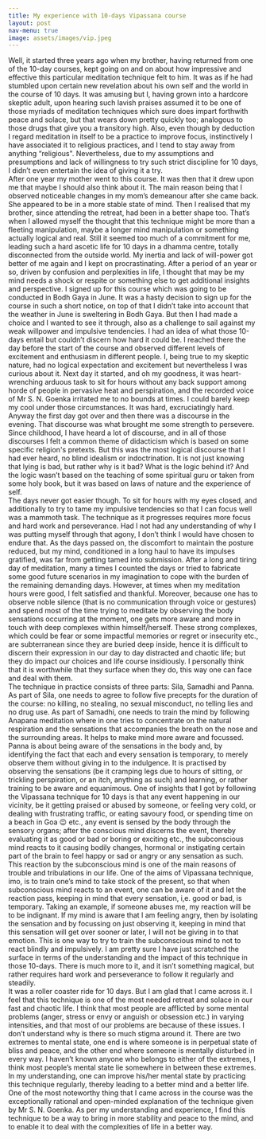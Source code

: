 ```yaml
---
title: My experience with 10-days Vipassana course
layout: post
nav-menu: true
image: assets/images/vip.jpeg
---
```


Well, it started three years ago when my brother, having returned from one of the 10-day courses, kept going on and on about how impressive and effective this particular meditation technique felt to him. It was as if he had stumbled upon certain new revelation about his own self and the world in the course of 10 days. It was amusing but I, having grown into a hardcore skeptic adult, upon hearing such lavish praises assumed it to be one of those myriads of meditation techniques which sure does impart forthwith peace and solace, but that wears down pretty quickly too; analogous to those drugs that give you a transitory high. Also, even though by deduction I regard meditation in itself to be a practice to improve focus, instinctively I have associated it to religious practices, and I tend to stay away from anything “religious". Nevertheless, due to my assumptions and presumptions and lack of willingness to try such strict discipline for 10 days, I didn’t even entertain the idea of giving it a try.
<br />
After one year my mother went to this course. It was then that it drew upon me that maybe I should also think about it. The main reason being that I observed noticeable changes in my mom’s demeanour after she came back. She appeared to be in a more stable state of mind. Then I realised that my brother, since attending the retreat, had been in a better shape too. That’s when I allowed myself the thought that this technique might be more than a fleeting manipulation, maybe a longer mind manipulation or something actually logical and real. Still it seemed too much of a commitment for me, leading such a hard ascetic life for 10 days in a dhamma centre, totally disconnected from the outside world. My inertia and lack of will-power got better of me again and I kept on procrastinating.
After a period of an year or so, driven by confusion and perplexities in life, I thought that may be my mind needs a shock or respite or something else to get additional insights and perspective. I signed up for this course which was going to be conducted in Bodh Gaya in June. It was a hasty decision to sign up for the course in such a short notice, on top of that I didn’t take into account that the weather in June is sweltering in Bodh Gaya. But then I had made a choice and I wanted to see it through, also as a challenge to sail against my weak willpower and impulsive tendencies.
I had an idea of what those 10-days entail but couldn’t discern how hard it could be. I reached there the day before the start of the course and observed different levels of excitement and enthusiasm in different people. I, being true to my skeptic nature, had no logical expectation and excitement but nevertheless I was curious about it. Next day it started, and oh my goodness, it was heart-wrenching arduous task to sit for hours without any back support among horde of people in pervasive heat and perspiration, and the recorded voice of Mr S. N. Goenka irritated me to no bounds at times. I could barely keep my cool under those circumstances. It was hard, excruciatingly hard. Anyway the first day got over and then there was a discourse in the evening. That discourse was what brought me some strength to persevere. Since childhood, I have heard a lot of discourse, and in all of those discourses I felt a common theme of didacticism which is based on some specific religion's pretexts. But this was the most logical discourse that I had ever heard, no blind idealism or indoctrination. It is not just knowing that lying is bad, but rather why is it bad? What is the logic behind it? And the logic wasn’t based on the teaching of some spiritual guru or taken from some holy book, but it was based on laws of nature and the experience of self.
<br />
The days never got easier though. To sit for hours with my eyes closed, and additionally to try to tame my impulsive tendencies so that I can focus well was a mammoth task. The technique as it progresses requires more focus and hard work and perseverance. Had I not had any understanding of why I was putting myself through that agony, I don’t think I would have chosen to endure that. As the days passed on, the discomfort to maintain the posture reduced, but my mind, conditioned in a long haul to have its impulses gratified, was far from getting tamed into submission. After a long and tiring day of meditation, many a times I counted the days or tried to fabricate some good future scenarios in my imagination to cope with the burden of the remaining demanding days. However, at times when my meditation hours were good, I felt satisfied and thankful. Moreover, because one has to observe noble silence (that is no communication through voice or gestures) and spend most of the time trying to meditate by observing the body sensations occurring at the moment, one gets more aware and more in touch with deep complexes within himself/herself. These strong complexes, which could be fear or some impactful memories or regret or insecurity etc., are subterranean since they are buried deep inside, hence it is difficult to discern their expression in our day to day distracted and chaotic life; but they do impact our choices and life course insidiously. I personally think that it is worthwhile that they surface when they do, this way one can face and deal with them.
<br />
The technique in practice consists of three parts: Sila, Samadhi and Panna. As part of Sila, one needs to agree to follow five precepts for the duration of the course: no killing, no stealing, no sexual misconduct, no telling lies and no drug use. As part of Samadhi, one needs to train the mind by following Anapana meditation where in one tries to concentrate on the natural respiration and the sensations that accompanies the breath on the nose and the surrounding areas. It helps to make mind more aware and focussed. Panna is about being aware of the sensations in the body and, by identifying the fact that each and every sensation is temporary, to merely observe them without giving in to the indulgence. It is practised by observing the sensations (be it cramping legs due to hours of sitting, or trickling perspiration, or an itch, anything as such) and learning, or rather training to be aware and equanimous. One of insights that I got by following the Vipassana technique for 10 days is that any event happening in our vicinity, be it getting praised or abused by someone, or feeling very cold, or dealing with frustrating traffic, or eating savoury food, or spending time on a beach in Goa 😉 etc., any event is sensed by the body through the sensory organs; after the conscious mind discerns the event, thereby evaluating it as good or bad or boring or exciting etc., the subconscious mind reacts to it causing bodily changes, hormonal or instigating certain part of the brain to feel happy or sad or angry or any sensation as such. This reaction by the subconscious mind is one of the main reasons of trouble and tribulations in our life. One of the aims of Vipassana technique, imo, is to train one’s mind to take stock of the present, so that when subconscious mind reacts to an event, one can be aware of it and let the reaction pass, keeping in mind that every sensation, i,e. good or bad, is temporary. Taking an example, if someone abuses me, my reaction will be to be indignant. If my mind is aware that I am feeling angry, then by isolating the sensation and by focussing on just observing it, keeping in mind that this sensation will get over sooner or later, I will not be giving in to that emotion. This is one way to try to train the subconscious mind to not to react blindly and impulsively. I am pretty sure I have just scratched the surface in terms of the understanding and the impact of this technique in those 10-days. There is much more to it, and it isn’t something magical, but rather requires hard work and perseverance to follow it regularly and steadily.
<br />
It was a roller coaster ride for 10 days. But I am glad that I came across it. I feel that this technique is one of the most needed retreat and solace in our fast and chaotic life. I think that most people are afflicted by some mental problems (anger, stress or envy or anguish or obsession etc.) in varying intensities, and that most of our problems are because of these issues. I don’t understand why is there so much stigma around it. There are two extremes to mental state, one end is where someone is in perpetual state of bliss and peace, and the other end where someone is mentally disturbed in every way. I haven’t known anyone who belongs to either of the extremes, I think most people’s mental state lie somewhere in between these extremes. In my understanding, one can improve his/her mental state by practicing this technique regularly, thereby leading to a better mind and a better life. One of the most noteworthy thing that I came across in the course was the exceptionally rational and open-minded explanation of the technique given by Mr S. N. Goenka. As per my understanding and experience, I find this technique to be a way to bring in more stability and peace to the mind, and to enable it to deal with the complexities of life in a better way.